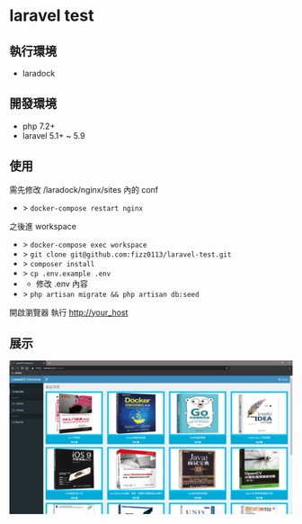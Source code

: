 # laravel test

## 執行環境
* laradock

## 開發環境
* php 7.2+
* laravel 5.1+ ~ 5.9

## 使用
需先修改 /laradock/nginx/sites 內的 conf
* \> `docker-compose restart nginx`

之後進 workspace
* \> `docker-compose exec workspace`
* \> `git clone git@github.com:fizz0113/laravel-test.git`
* \> `composer install`
* \> `cp .env.example .env`
* * 修改 .env 內容
* \> `php artisan migrate && php artisan db:seed`

開啟瀏覽器 執行 <http://your_host>

## 展示
![image](./首頁.png)
